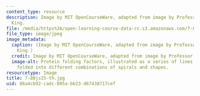 ```yaml
---
content_type: resource
description: Image by MIT OpenCourseWare, adapted from image by Professor Jonathan
  King.
file: /media/https%3A/open-learning-course-data-rc.s3.amazonaws.com/7-88j-protein-folding-and-human-disease-spring-2015/86a4cb92cadc005abb23d67438717cef_7-88js15-th.jpg
file_type: image/jpeg
image_metadata:
  caption: (Image by MIT OpenCourseWare, adapted from image by Professor Jonathan
    King.)
  credit: Image by MIT OpenCourseWare, adapted from image by Professor Jonathan King.
  image-alt: Protein folding factors, illustrated as a series of lines and rectangles
    folded into different combinations of spirals and shapes.
resourcetype: Image
title: 7-88js15-th.jpg
uid: 86a4cb92-cadc-005a-bb23-d67438717cef
---
```


